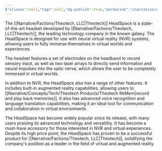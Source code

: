 ```yaml
---
{"aliases":null,"tags":null,"dg-publish":true,"permalink":"/narrative/concepts/tech/theotech-products/theotech-head-space/","dgPassFrontmatter":true}
---
```


The [[Narrative/Factions/Theotech, LLC\|Theotech]] HeadSpace is a state-of-the-art headset developed by [[Narrative/Factions/Theotech, LLC\|Theotech]], the leading technology company in the known galaxy. The HeadSpace is designed for use with neural virtual reality (NVR) systems, allowing users to fully immerse themselves in virtual worlds and experiences.

The headset features a set of electrodes on the headband to record sensory input, as well as two laser arrays to directly send information and neural impulses into the optic nerve, which allows the user to be completely immersed in virtual worlds.

In addition to NVR, the HeadSpace also has a range of other features. It includes built-in augmented reality capabilities, allowing users to [[Narrative/Concepts/Tech/Theotech Products/Theotech ReMem\|record and play back memories]]. It also has advanced voice recognition and language translation capabilities, making it an ideal tool for communication and collaboration in virtual environments.

The HeadSpace has become widely popular since its release, with many users praising its advanced technology and versatility. It has become a must-have accessory for those interested in NVR and virtual experiences. Despite its high price point, the HeadSpace has proven to be a successful product for [[Narrative/Factions/Theotech, LLC\|Theotech]], solidifying the company's position as a leader in the field of virtual and augmented reality.